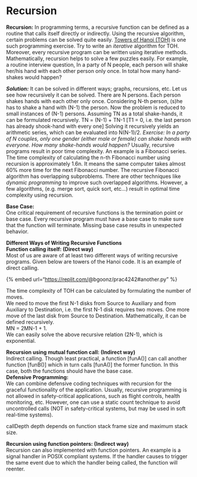 # Recursion

**Recursion:** In programming terms, a recursive function can be defined as a routine that calls itself directly or indirectly. Using the recursive algorithm, certain problems can be solved quite easily. [Towers of Hanoi (TOH)](https://www.geeksforgeeks.org/iterative-tower-of-hanoi/) is one such programming exercise. Try to write an _iterative_ algorithm for TOH. Moreover, every recursive program can be written using iterative methods. Mathematically, recursion helps to solve a few puzzles easily. For example, a routine interview question, In a party of N people, each person will shake her/his hand with each other person only once. In total how many hand-shakes would happen?

**_Solution:_** It can be solved in different ways; graphs, recursions, etc. Let us see how recursively it can be solved. There are N persons. Each person shakes hands with each other only once. Considering N-th person, (s)he has to shake a hand with (N-1) the person. Now the problem is reduced to small instances of (N-1) persons. Assuming TN as a total shake-hands, it can be formulated recursively. TN = (N-1) + TN-1 \[T1 = 0, i.e. the last person has already shook-hand with every one\] Solving it recursively yields an arithmetic series, which can be evaluated into N(N-1)/2. _Exercise: In a party of N couples, only one gender (either male or female) can shake hands with everyone. How many shake-hands would happen?_ Usually, recursive programs result in poor time complexity. An example is a Fibonacci series. The time complexity of calculating the n-th Fibonacci number using recursion is approximately 1.6n. It means the same computer takes almost 60% more time for the next Fibonacci number. The recursive Fibonacci algorithm has overlapping subproblems. There are other techniques like _dynamic programming_ to improve such overlapped algorithms. However, a few algorithms, (e.g. merge sort, quick sort, etc…) result in optimal time complexity using recursion.

**Base Case:**  
One critical requirement of recursive functions is the termination point or base case. Every recursive program must have a base case to make sure that the function will terminate. Missing base case results in unexpected behavior.

**Different Ways of Writing Recursive Functions**  
**Function calling itself: (Direct way)**  
Most of us are aware of at least two different ways of writing recursive programs. Given below are towers of the Hanoi code. It is an example of direct calling.

{% embed url=“https://replit.com/<span class="citation" data-cites="bgoonz/prac4242">@bgoonz/prac4242</span>\#another.py” %}

The time complexity of TOH can be calculated by formulating the number of moves.  
We need to move the first N-1 disks from Source to Auxiliary and from Auxiliary to Destination, i.e. the first N-1 disk requires two moves. One more move of the last disk from Source to Destination. Mathematically, it can be defined recursively.  
MN = 2MN-1 + 1.  
We can easily solve the above recursive relation (2N-1), which is exponential.

**Recursion using mutual function call: (Indirect way)**  
Indirect calling. Though least practical, a function \[funA()\] can call another function \[funB()\] which in turn calls \[funA()\] the former function. In this case, both the functions should have the base case.  
**Defensive Programming:**  
We can combine defensive coding techniques with recursion for the graceful functionality of the application. Usually, recursive programming is not allowed in safety-critical applications, such as flight controls, health monitoring, etc. However, one can use a static count technique to avoid uncontrolled calls (NOT in safety-critical systems, but may be used in soft real-time systems).

callDepth depth depends on function stack frame size and maximum stack size.

**Recursion using function pointers: (Indirect way)**  
Recursion can also implemented with function pointers. An example is a signal handler in POSIX compliant systems. If the handler causes to trigger the same event due to which the handler being called, the function will reenter.
